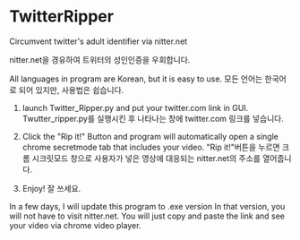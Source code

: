 # TwitterRipper


Circumvent twitter's adult identifier via nitter.net

nitter.net을 경유하여 트위터의 성인인증을 우회합니다.


All languages in program are Korean, but it is easy to use.
모든 언어는 한국어로 되어 있지만, 사용법은 쉽습니다.


1. launch Twitter_Ripper.py and put your twitter.com link in GUI. 
Twutter_ripper.py를 실행시킨 후 나타나는 창에 twitter.com 링크를 넣습니다.

2. Click the "Rip it!" Button and program will automatically open a single chrome secretmode tab that includes your video.
"Rip it!"버튼을 누르면 크롬 시크릿모드 창으로 사용자가 넣은 영상에 대응되는 nitter.net의 주소를 열어줍니다.

3. Enjoy!
잘 쓰세요.

In a few days, I will update this program to .exe version
In that version, you will not have to visit nitter.net.
You will just copy and paste the link and see your video via chrome video player.


